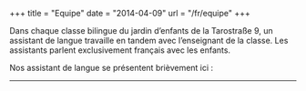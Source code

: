 +++
title = "Equipe"
date = "2014-04-09"
url = "/fr/equipe"
+++



Dans chaque classe bilingue du jardin d’enfants de la Tarostraße 9, un assistant de langue travaille en tandem avec 
l’enseignant de la classe. Les assistants parlent exclusivement français avec les enfants.



Nos assistant de langue se présentent brièvement ici :

 





---